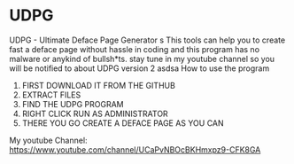 # UDPG
UDPG - Ultimate Deface Page Generator
s
This tools can help you to create fast a deface page without hassle in coding and this program has no malware or anykind of bullsh*ts.
stay tune in my youtube channel so you will be notified to about UDPG version 2
asdsa
How to use the program
1. FIRST DOWNLOAD IT FROM THE GITHUB
2. EXTRACT FILES
3. FIND THE UDPG PROGRAM
4. RIGHT CLICK RUN AS ADMINISTRATOR
5. THERE YOU GO CREATE A DEFACE PAGE AS YOU CAN 

My youtube Channel: https://www.youtube.com/channel/UCaPvNBOcBKHmxpz9-CFK8GA
